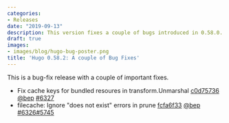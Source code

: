 ```yaml
---
categories:
- Releases
date: "2019-09-13"
description: This version fixes a couple of bugs introduced in 0.58.0.
draft: true
images:
- images/blog/hugo-bug-poster.png
title: 'Hugo 0.58.2: A couple of Bug Fixes'
---
```


	

This is a bug-fix release with a couple of important fixes.

* Fix cache keys for bundled resoures in transform.Unmarshal [c0d75736](https://github.com/gohugoio/hugo/commit/c0d7573677e9726c14749ccd432dccb75e0d194d) [@bep](https://github.com/bep) [#6327](https://github.com/gohugoio/hugo/issues/6327)
* filecache: Ignore "does not exist" errors in prune [fcfa6f33](https://github.com/gohugoio/hugo/commit/fcfa6f33bbebc128a3f9bc3162173bc3780c5f50) [@bep](https://github.com/bep) [#6326](https://github.com/gohugoio/hugo/issues/6326)[#5745](https://github.com/gohugoio/hugo/issues/5745)




